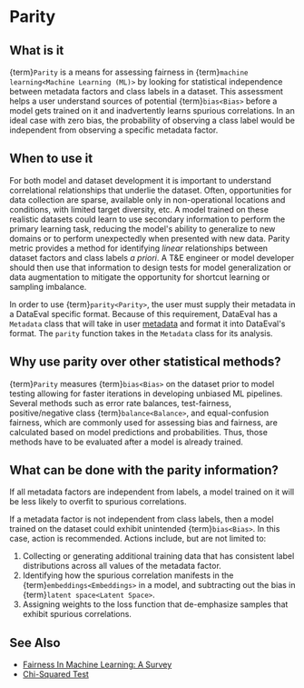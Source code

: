 # Parity

## What is it

{term}`Parity` is a means for assessing fairness in
{term}`machine learning<Machine Learning (ML)>` by looking for statistical
independence between metadata factors and class labels in a dataset.
This assessment helps a user understand sources of potential {term}`bias<Bias>`
before a model gets trained on it and inadvertently learns spurious
correlations. In an ideal case with zero bias, the probability of observing a
class label would be independent from observing a specific metadata factor.

## When to use it

For both model and dataset development it is important to understand
correlational relationships that underlie the dataset. Often, opportunities for
data collection are sparse, available only in non-operational locations and
conditions, with limited target diversity, etc. A model trained on these
realistic datasets could learn to use secondary information to perform the
primary learning task, reducing the model's ability to generalize to new
domains or to perform unexpectedly when presented with new data. Parity metric
provides a method for identifying *linear* relationships between dataset
factors and class labels *a priori*. A T&E engineer or model developer should
then use that information to design tests for model generalization or data
augmentation to mitigate the opportunity for shortcut learning or sampling
imbalance.

In order to use {term}`parity<Parity>`, the user must supply their metadata in
a DataEval specific format. Because of this requirement, DataEval has a
`Metadata` class that will take in user [metadata](Metadata.md) and format it
into DataEval's format. The `parity` function takes in the `Metadata` class for
its analysis.

## Why use parity over other statistical methods?

{term}`Parity` measures {term}`bias<Bias>` on the dataset prior to model
testing allowing for faster iterations in developing unbiased ML pipelines.
Several methods such as error rate balances, test-fairness, positive/negative
class {term}`balance<Balance>`, and equal-confusion fairness, which are
commonly used for assessing bias and fairness, are calculated based on model
predictions and probabilities. Thus, those methods have to be evaluated after a
model is already trained.

## What can be done with the parity information?

If all metadata factors are independent from labels, a model trained on it will
be less likely to overfit to spurious correlations.

If a metadata factor is not independent from class labels, then a model trained
on the dataset could exhibit unintended {term}`bias<Bias>`. In this case,
action is recommended. Actions include, but are not limited to:

1. Collecting or generating additional training data that has consistent label
   distributions across all values of the metadata factor.
2. Identifying how the spurious correlation manifests in the
   {term}`embeddings<Embeddings>` in a model, and subtracting out the bias in
   {term}`latent space<Latent Space>`.
3. Assigning weights to the loss function that de-emphasize samples that exhibit
   spurious correlations.

## See Also

- [Fairness In Machine Learning: A Survey](https://arxiv.org/abs/2010.04053)
- [Chi-Squared Test](https://en.wikipedia.org/wiki/Chi-squared_test)
